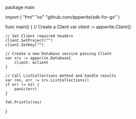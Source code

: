 package main

import (
    "fmt"
    "os"
    "github.com/appwrite/sdk-for-go"
)

func main() {
    // Create a Client
    var client := appwrite.Client{}

    // Set Client required headers
    client.SetProject("")
    client.SetKey("")

    // Create a new Database service passing Client
    var srv := appwrite.Database{
        client: &client
    }

    // Call ListCollections method and handle results
    var res, err := srv.ListCollections()
    if err != nil {
        panic(err)
    }

    fmt.Println(res)
}